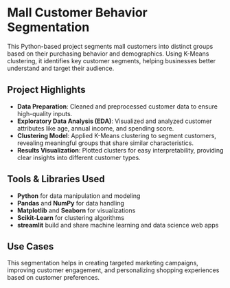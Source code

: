 # Mall Customer Behavior Segmentation

This Python-based project segments mall customers into distinct groups based on their purchasing behavior and demographics. Using K-Means clustering, it identifies key customer segments, helping businesses better understand and target their audience.

## Project Highlights
- **Data Preparation**: Cleaned and preprocessed customer data to ensure high-quality inputs.
- **Exploratory Data Analysis (EDA)**: Visualized and analyzed customer attributes like age, annual income, and spending score.
- **Clustering Model**: Applied K-Means clustering to segment customers, revealing meaningful groups that share similar characteristics.
- **Results Visualization**: Plotted clusters for easy interpretability, providing clear insights into different customer types.

## Tools & Libraries Used
- **Python** for data manipulation and modeling
- **Pandas** and **NumPy** for data handling
- **Matplotlib** and **Seaborn** for visualizations
- **Scikit-Learn** for clustering algorithms
- **streamlit** build and share machine learning and data science web apps

## Use Cases
This segmentation helps in creating targeted marketing campaigns, improving customer engagement, and personalizing shopping experiences based on customer preferences.

